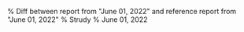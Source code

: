 % Diff between report from "June 01, 2022" and reference report from "June 01, 2022"
% Strudy
% June 01, 2022


